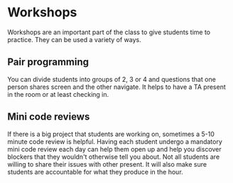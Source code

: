 # Workshops

Workshops are an important part of the class to give students time to practice. They can be used a variety of ways.

## Pair programming

You can divide students into groups of 2, 3 or 4 and questions that one person shares screen and the other navigate. It helps to have a TA present in the room or at least checking in.

## Mini code reviews

If there is a big project that students are working on, sometimes a 5-10 minute code review is helpful. Having each student undergo a mandatory mini code review each day can help them open up and help you discover blockers that they wouldn't otherwise tell you about. Not all students are willing to share their issues with other present. It will also make sure students are accountable for what they produce in the hour.
